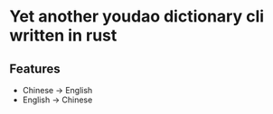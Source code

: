 # Yet another youdao dictionary cli written in rust

## Features
+ Chinese -> English
+ English -> Chinese
